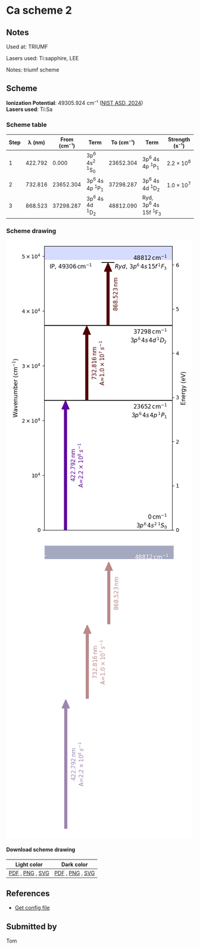 # Ca scheme 2

## Notes

Used at: TRIUMF

Lasers used: Ti:sapphire, LEE

Notes: triumf scheme





## Scheme

**Ionization Potential**: 49305.924 cm⁻¹ ([NIST ASD, 2024](https://www.nist.gov/pml/atomic-spectra-database))  
**Lasers used**: Ti:Sa

### Scheme table

| Step | λ (nm)  | From (cm⁻¹) |                          Term                           | To (cm⁻¹) |                         Term                         |    Strength (s⁻¹)    |
| ---- | ------- | ----------- | ------------------------------------------------------- | --------- | ---------------------------------------------------- | -------------------- |
| 1    | 422.792 | 0.000       | 3p<sup>6</sup> 4s<sup>2</sup> <sup>1</sup>S<sub>0</sub> | 23652.304 | 3p<sup>6</sup> 4s 4p <sup>1</sup>P<sub>1</sub>       | 2.2 × 10<sup>8</sup> |
| 2    | 732.816 | 23652.304   | 3p<sup>6</sup> 4s 4p <sup>1</sup>P<sub>1</sub>          | 37298.287 | 3p<sup>6</sup> 4s 4d <sup>1</sup>D<sub>2</sub>       | 1.0 × 10<sup>7</sup> |
| 3    | 868.523 | 37298.287   | 3p<sup>6</sup> 4s 4d <sup>1</sup>D<sub>2</sub>          | 48812.090 | Ryd, 3p<sup>6</sup> 4s 15f <sup>1</sup>F<sub>3</sub> |                      |


### Scheme drawing

![ca scheme, light mode](ca-002/ca-002-light.png#only-light)
![ca scheme, dark mode](ca-002/ca-002-dark-web.png#only-dark)

#### Download scheme drawing

|                                            Light color                                            |                                           Dark color                                           |
| ------------------------------------------------------------------------------------------------- | ---------------------------------------------------------------------------------------------- |
| [PDF](ca-002/ca-002-light.pdf) , [PNG](ca-002/ca-002-light.png) , [SVG](ca-002/ca-002-light.svg)  | [PDF](ca-002/ca-002-dark.pdf) , [PNG](ca-002/ca-002-dark.png) , [SVG](ca-002/ca-002-dark.svg)  |


## References

  - [Get config file](https://github.com/RIMS-Code/rims-code.github.io/blob/main/db/ca-002.json)



## Submitted by

Tom

